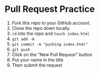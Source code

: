 # Pull Request Practice

1. Fork this repo to your GitHub account.
2. Clone the repo down locally.
3. `cd` into the repo and `touch index.html`
4. `git add -A`
5. `git commit -m "pushing index.html"`
6. `git push`
7. Click on the "New Pull Request" button
8. Put your name in the title
9. Then submit the request
